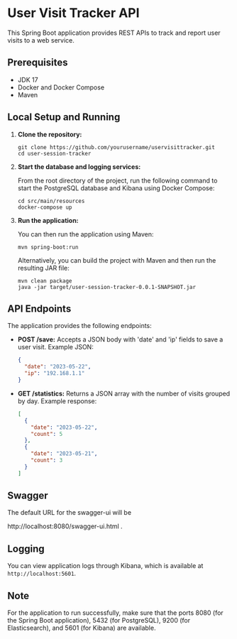 # User Visit Tracker API

This Spring Boot application provides REST APIs to track and report user visits to a web service.

## Prerequisites

- JDK 17
- Docker and Docker Compose
- Maven

## Local Setup and Running

1. **Clone the repository:**

    ```
    git clone https://github.com/yourusername/uservisittracker.git
    cd user-session-tracker
    ```

2. **Start the database and logging services:**

   From the root directory of the project, run the following command to start the PostgreSQL database and Kibana using Docker Compose:

    ```
    cd src/main/resources
    docker-compose up
    ```

3. **Run the application:**

   You can then run the application using Maven:

    ```
    mvn spring-boot:run
    ```

   Alternatively, you can build the project with Maven and then run the resulting JAR file:

    ```
    mvn clean package
    java -jar target/user-session-tracker-0.0.1-SNAPSHOT.jar
    ```

## API Endpoints

The application provides the following endpoints:

- **POST /save:** Accepts a JSON body with 'date' and 'ip' fields to save a user visit. Example JSON:

    ```json
    {
      "date": "2023-05-22",
      "ip": "192.168.1.1"
    }
    ```

- **GET /statistics:** Returns a JSON array with the number of visits grouped by day. Example response:

    ```json
    [
      {
        "date": "2023-05-22",
        "count": 5
      },
      {
        "date": "2023-05-21",
        "count": 3
      }
    ]
    ```

## Swagger

The default URL for the swagger-ui will be 

http://localhost:8080/swagger-ui.html
.

## Logging

You can view application logs through Kibana, which is available at `http://localhost:5601`.

## Note

For the application to run successfully, make sure that the ports 8080 (for the Spring Boot application), 5432 (for PostgreSQL), 9200 (for Elasticsearch), and 5601 (for Kibana) are available.
